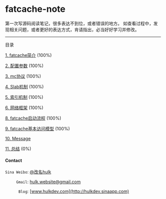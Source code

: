 fatcache-note
=============

第一次写源码阅读笔记，很多表达不到位，或者错误的地方。 如查看过程中，发现相关问题，或者更好的表达方式，肯请指出，必当好好学习并修改。

------------------------


目录

[1. fatcache简介](/contents/description.md) (100%)


[2. 配置参数](/contents/configure.md) (100%)


[3. mc协议](/contents/mc_protocol.md) (100%)


[4. Slab机制](/contents/slab.md) (100%)


[5. 索引机制](/contents/itemx.md) (100%)


[6. 网络框架](/contents/network.md) (100%)


[8. fatcache启动流程](/contents/main.md) (100%)


[9. fatcache基本访问模型](/contents/view_model.md) (100%)

[10. Message](/contents/message.md)

[11. 总结](/contents/end.md) (0%)


#### Contact ####

```Sina Weibo```: [@改名hulk](http://www.weibo.com/tianyi4)

```     Gmail```: [hulk.website@gmail.com](mailto:hulk.website@gmail.com)

```      Blog```: [www.hulkdev.com](http://hulkdev.sinaapp.com)
